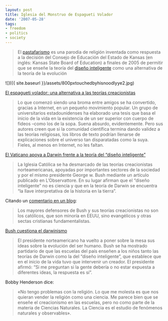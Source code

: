 ```yaml
---
layout: post
title: Iglesia del Monstruo de Espagueti Volador
date: '2007-05-28'
tags:
- freedom
- politics
- society
---
```


> El [pastafarismo][3] es una parodia de religión inventada como respuesta a la decisión del Consejo de Educación del Estado de Kansas (en inglés: Kansas State Board of Education) a finales de 2005 de permitir que se enseñe la teoría del [diseño inteligente][5] como una alternativa de la teoría de la evolución

 ![]({{ site.baseurl }}/assets/800pxtouchedbyhisnoodlyye2.jpg)

[El espagueti volador: una alternativa a las teorías creacionistas][2]

> Lo que comenzó siendo una broma entre amigos se ha convertido, gracias a Internet, en un pequeño movimiento popular. Un grupo de universitarios estadounidenses ha elaborado una tesis que basa el inicio de la vida en la existencia de un ser superior con cuerpo de fideos –como los de la sopa. Suena absurdo, evidentemente. Pero sus autores creen que si la comunidad científica termina dando validez a las teorías religiosas, los libros de texto podrían llenarse de explicaciones sobre el universo tan disparatadas como la suya. Fieles, al menos en Internet, no les faltan.

[El Vaticano apoya a Darwin frente a la teoría del “diseño inteligente”][1]

> La Iglesia Católica se ha desmarcado de las teorías creacionistas norteamericanas, apoyadas por importantes sectores de la sociedad y por el mismo presidente George w. Bush mediante un artículo publicado en L’Observattore. En su lugar afirman que el “diseño inteligente” no es ciencia y que en la teoría de Darwin se encuentra “la llave interpretativa de la historia en la tierra”.

Citando un [comentario en un blog][4]:

> Los mayores defensores de Bush y sus teorías creacionistas no son los católicos, que son minoría en EEUU, sino evangélicos y otras sectas cristianas fundamentalistas.

[Bush cuestiona el darwinismo][6]

> El presidente norteamericano ha vuelto a poner sobre la mesa sus ideas sobre la evolución del ser humano. Bush se ha mostrado partidario de que las escuelas del país enseñen a los niños tanto las teorías de Darwin como la del “diseño inteligente”, que establece que en el inicio de la vida tuvo que intervenir un creador. El presidente afirmó: “Si me preguntan si la gente debería o no estar expuesta a diferentes ideas, la respuesta es sí”.

Bobby Henderson dice:

> «No tengo problemas con la religión. Lo que me molesta es que nos quieran vender la religión como una ciencia. Me parece bien que se enseñe el creacionismo en las escuelas, pero no como parte de la materia de Ciencias Naturales. La Ciencia es el estudio de fenómenos naturales y observables».

[1]: http://www.informativos.telecinco.es/vaticano/dise%F1o-inteligente/evolucion-darwin/dn_18897.htm  
 [2]: http://www.informativos.telecinco.es/monstruo-espagueti/diseno-inteligente/EEUU/dn_11243.htm  
 [3]: http://es.wikipedia.org/wiki/Pastafarismo  
 [4]: http://rufo.wordpress.com/2005/09/08/el-creacionismo-y-el-espagueti-volador/#comment-2878  
 [5]: http://es.wikipedia.org/wiki/Dise%C3%B1o_inteligente  
 [6]: http://www.informativos.telecinco.es/bush/diseno_inteligente/darwin/dn_9864.htm


